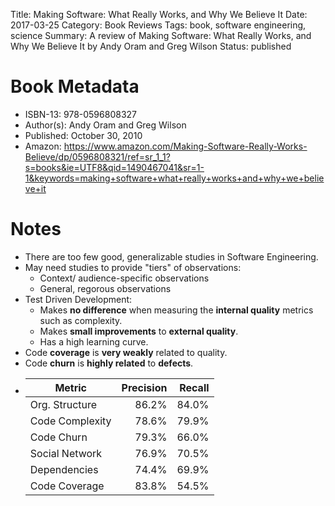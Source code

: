 Title: Making Software: What Really Works, and Why We Believe It
Date: 2017-03-25
Category: Book Reviews
Tags: book, software engineering, science
Summary: A review of Making Software: What Really Works, and Why We Believe It by Andy Oram and Greg Wilson
Status: published

# Book Metadata
* ISBN-13: 978-0596808327
* Author(s): Andy Oram and Greg Wilson
* Published: October 30, 2010
* Amazon: https://www.amazon.com/Making-Software-Really-Works-Believe/dp/0596808321/ref=sr_1_1?s=books&ie=UTF8&qid=1490467041&sr=1-1&keywords=making+software+what+really+works+and+why+we+believe+it

# Notes
* There are too few good, generalizable studies in Software Engineering.
* May need studies to provide "tiers" of observations:
    * Context/ audience-specific observations
    * General, regorous observations
* Test Driven Development:
    * Makes **no difference** when measuring the **internal quality** metrics such as complexity.
    * Makes **small improvements** to **external quality**.
    * Has a high learning curve.
* Code **coverage** is **very weakly** related to quality.
* Code **churn** is **highly related** to **defects**.
* | Metric          | Precision | Recall |
  | --------------- | ---------:| ------:|
  | Org. Structure  | 86.2%     | 84.0%  |
  | Code Complexity | 78.6%     | 79.9%  |
  | Code Churn      | 79.3%     | 66.0%  |
  | Social Network  | 76.9%     | 70.5%  |
  | Dependencies    | 74.4%     | 69.9%  |
  | Code Coverage   | 83.8%     | 54.5%  |

